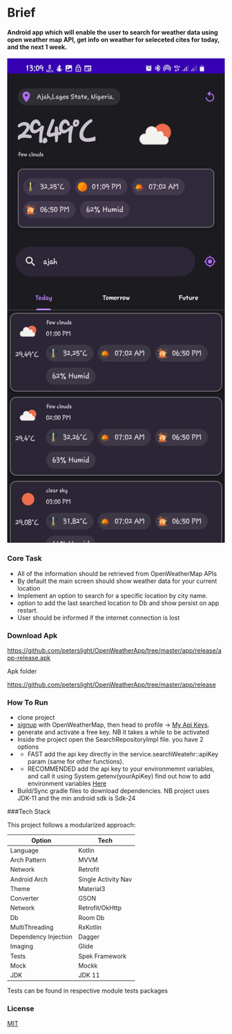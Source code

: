 # Brief

#### Android app which will enable the user to search for weather data using open weather map API, get info on weather for seleceted cites for today, and the next 1 week.

<img src="https://github.com/peterslight/OpenWeatherApp/blob/master/screenshots/screen_dark.jpg" width="520"/>

### Core Task

-   All of the information should be retrieved from OpenWeatherMap APIs
-   By default the main screen should show weather data for your current location 
-   Implement an option to search for a specific location by city name.
-   option to add the last searched location to Db and show persist on app restart.
-   User should be informed if the internet connection is lost

### Download Apk
https://github.com/peterslight/OpenWeatherApp/tree/master/app/release/app-release.apk

Apk folder

https://github.com/peterslight/OpenWeatherApp/tree/master/app/release

### How To Run

-   clone project
-   [signup](https://home.openweathermap.org/users/sign_in) with OpenWeatherMap, then head to profile -> [My Api Keys](https://home.openweathermap.org/api_keys).
-   generate and activate a free key. NB it takes a while to be activated
-   Inside the project open the SearchRepositoryImpl file. you have 2 options
-   -   FAST add the api key directly in the service.searchWeatehr::apiKey param (same for other functions).
-   -   RECOMMENDED add the api key to your environmemnt variables, and call it using System.getenv(yourApiKey) find out how to add environment variables [Here](https://chlee.co/how-to-setup-environment-variables-for-windows-mac-and-linux/)
-   Build/Sync gradle files to download dependencies. NB project uses JDK-11 and the min android sdk is Sdk-24

###Tech Stack

This project follows a modularized approach:

| Option | Tech |
| --- | --- |
| Language | Kotlin |
| Arch Pattern | MVVM |
| Network | Retrofit |
| Android Arch | Single Activity Nav |
| Theme | Material3 |
| Converter | GSON |
| Network | Retrofit/OkHttp |
| Db | Room Db |
| MultiThreading | RxKotlin |
| Dependency Injection | Dagger |
| Imaging | Glide |
| Tests | Spek Framework |
| Mock | Mockk |
| JDK | JDK 11 |

Tests can be found in respective module tests packages

### License

[MIT](https://choosealicense.com/licenses/mit/)
